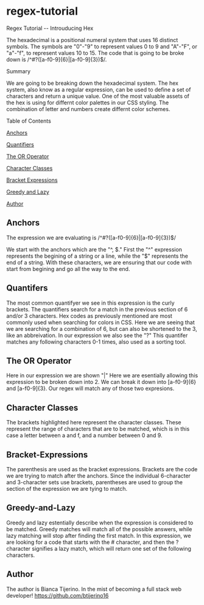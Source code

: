# regex-tutorial

Regex Tutorial -- Introuducing Hex 

The hexadecimal is a positional numeral system that uses 16 distinct symbols. The symbols are "0"-"9" to represent values 0 to 9 and "A"-"F", or "a"-"f", to represent values 10 to 15. The code that is going to be broke down is /^#?([a-f0-9]{6}|[a-f0-9]{3})$/.



Summary

We are going to be breaking down the hexadecimal system. The hex system, also know as a regular expression, can be used to define a set of characters and return a unique value. One of the most valuable assets of the hex is using for differnt color palettes in our CSS styling. The combination of letter and numbers create differnt color schemes. 

Table of Contents

[Anchors](#anchor)

[Quantifiers](#quantifiers)

[The OR Operator](#the-or-operator)

[Character Classes](#character-classes)

[Bracket Expressions](#bracket-expressions)

[Greedy and Lazy](#greedy-and-lazy)

[Author](#author)


## Anchors

The expression we are evaluating is 
/^#?([a-f0-9]{6}|[a-f0-9]{3})$/

We start with the anchors which are the "^, $." First the "^" expression represents the begining of a string or a line, while the "$" represents the end of a string. With these characters, we are ensuring that our code with start from begining and go all the way to the end. 

## Quantifers


The most common quantifyer we see in this expression is the  curly brackets. The quantifiers search for a match in the previous section of 6 and/or 3 characters. Hex codes as previously mentioned are most commonly used when searching for colors in CSS. Here we are seeing that we are searching for a combination of 6, but can also be shortened to the 3, like an abbreivation. In our expression we also see the "?" This quantifer matches any following characters 0-1 times, also used as a sorting tool.


## The OR Operator

Here in our expression we are shown "|" Here we are esentially allowing this expression to be broken down into 2. We can break it down into  [a-f0-9]{6} and [a-f0-9]{3}. Our regex will match any of those two expresions. 

## Character Classes 

The brackets highlighted here represent the character classes. These represent the range of characters that are to be matched, which is in this case a letter between a and f, and a number between 0 and 9.

## Bracket-Expressions

The parenthesis are used as the bracket expressions. Brackets are the code we are trying to match after the anchors. Since the individual 6-character and 3-character sets use brackets, parentheses are used to group the section of the expression we are tying to match.


## Greedy-and-Lazy

Greedy and lazy estentially describe when the expression is considered to be matched. Greedy matches will match all of the possible answers, while lazy matching will stop after finding the first match. In this expression, we are looking for a code that starts with the # character, and then the ? character signifies a lazy match, which will return one set of the following characters.

## Author

 The author is Bianca Tijerino. In the mist of becoming a full stack web developer!
 https://github.com/btijerino16